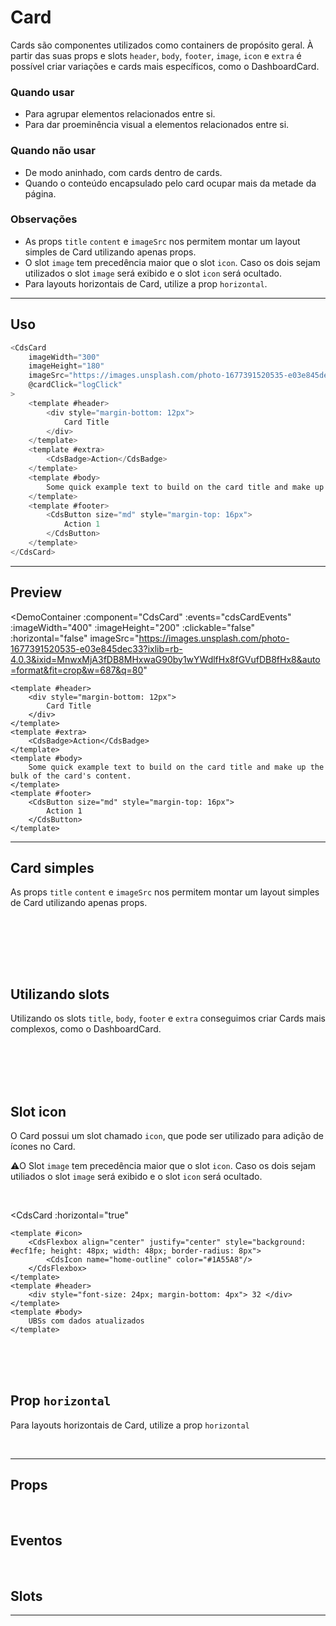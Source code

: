 # Card

Cards são componentes utilizados como containers de propósito geral. À partir das suas props e slots `header`, `body`, `footer`, `image`, `icon` e `extra` é possível criar variações e cards mais específicos, como o DashboardCard.

### Quando usar

- Para agrupar elementos relacionados entre si.
- Para dar proeminência visual a elementos relacionados entre si.

### Quando não usar

- De modo aninhado, com cards dentro de cards.
- Quando o conteúdo encapsulado pelo card ocupar mais da metade da página.

### Observações

- As props `title` `content` e `imageSrc` nos permitem montar um layout simples de Card utilizando apenas props.
- O slot `image` tem precedência maior que o slot `icon`. Caso os dois sejam utilizados o slot `image` será exibido e o slot `icon` será ocultado.
- Para layouts horizontais de Card, utilize a prop `horizontal`.

---

## Uso

```js
<CdsCard
	imageWidth="300"
	imageHeight="180"
	imageSrc="https://images.unsplash.com/photo-1677391520535-e03e845dec33"
	@cardClick="logClick"
>
	<template #header>
		<div style="margin-bottom: 12px">
			Card Title
		</div>
	</template>
	<template #extra>
		<CdsBadge>Action</CdsBadge>
	</template>
	<template #body>
		Some quick example text to build on the card title and make up the bulk of the card's content.
	</template>
	<template #footer>
		<CdsButton size="md" style="margin-top: 16px">
			Action 1
		</CdsButton>
	</template>
</CdsCard>
```

---

## Preview

<DemoContainer
	:component="CdsCard"
	:events="cdsCardEvents"
	:imageWidth="400"
	:imageHeight="200"
	:clickable="false"
	:horizontal="false"
	imageSrc="https://images.unsplash.com/photo-1677391520535-e03e845dec33?ixlib=rb-4.0.3&ixid=MnwxMjA3fDB8MHxwaG90by1wYWdlfHx8fGVufDB8fHx8&auto=format&fit=crop&w=687&q=80"
>
	<template #header>
		<div style="margin-bottom: 12px">
			Card Title
		</div>
	</template>
	<template #extra>
		<CdsBadge>Action</CdsBadge>
	</template>
	<template #body>
		Some quick example text to build on the card title and make up the bulk of the card's content.
	</template>
	<template #footer>
		<CdsButton size="md" style="margin-top: 16px">
			Action 1
		</CdsButton>
	</template>
</DemoContainer>

---

## __Card simples__
As props `title` `content` e `imageSrc` nos permitem montar um layout simples de Card utilizando apenas props. 

<br />

<CdsCard
	title="Card Title"
	content="Some quick example text to build on the card title and make up the bulk of the card's content."
/>

<br />
<br />
<br />

## __Utilizando slots__
Utilizando os slots `title`, `body`, `footer` e `extra` conseguimos criar Cards mais complexos, como o DashboardCard.  

<br />

<CdsCard>
	<template #header>45 <small>gestantes</small></template>
	<template #extra>
		<cds-badge variant="red">Alerta</cds-badge>
	</template>
	<template #body>
		Não realizam consulta há mais de 30 dias
	</template>
	<template #footer>
		<div class="d-flex justify-content-end">
			<small><strong>VER LISTA</strong></small>
		</div>
	</template>
</CdsCard>

<br />
<br />
<br />

## __Slot icon__
O Card possui um slot chamado `icon`, que pode ser utilizado para adição de ícones no Card.  

⚠️O Slot `image` tem precedência maior que o slot `icon`. Caso os dois sejam utiliados o slot `image` será exibido
e o slot `icon` será ocultado.  

<br />

<CdsCard
	:horizontal="true"
>
	<template #icon>
		<CdsFlexbox align="center" justify="center" style="background: #ecf1fe; height: 48px; width: 48px; border-radius: 8px">
			<CdsIcon name="home-outline" color="#1A55A8"/>
		</CdsFlexbox>
	</template>
	<template #header>
		<div style="font-size: 24px; margin-bottom: 4px"> 32 </div>
	</template>
	<template #body>
		UBSs com dados atualizados
	</template>
</CdsCard>

<br />
<br />
<br />

## __Prop `horizontal`__
Para layouts horizontais de Card, utilize a prop `horizontal`

<CdsCard
	imageSrc="https://images.unsplash.com/photo-1677391520535-e03e845dec33?ixlib=rb-4.0.3&ixid=MnwxMjA3fDB8MHxwaG90by1wYWdlfHx8fGVufDB8fHx8&auto=format&fit=crop&w=687&q=80"
	:horizontal="true"
	:imageWidth="200"
	title="Card Title"
	content="Some quick example text to build on the card title and make up the bulk of the card's content."
/>

<br />

---

## Props

<APITable
	name="Card"
	section="props"
/>
<br />

## Eventos

<APITable
	name="Card"
	section="events"
/>
<br />

## Slots

<APITable
	name="Card"
	section="slots"
/>

---

<script setup>
import { ref } from 'vue';
import CdsCard from '@/components/Card.vue';

const cdsCardEvents = [
	'cardClick'
];
</script>
